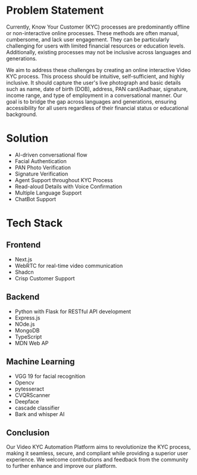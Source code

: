 # Problem Statement

Currently, Know Your Customer (KYC) processes are predominantly offline or non-interactive online processes. These methods are often manual, cumbersome, and lack user engagement. They can be particularly challenging for users with limited financial resources or education levels. Additionally, existing processes may not be inclusive across languages and generations.

We aim to address these challenges by creating an online interactive Video KYC process. This process should be intuitive, self-sufficient, and highly inclusive. It should capture the user's live photograph and basic details such as name, date of birth (DOB), address, PAN card/Aadhaar, signature, income range, and type of employment in a conversational manner. Our goal is to bridge the gap across languages and generations, ensuring accessibility for all users regardless of their financial status or educational background.

# Solution

* AI-driven conversational flow
* Facial Authentication
* PAN Photo Verification
* Signature Verification
* Agent Support throughout KYC Process
* Read-aloud Details with Voice Confirmation
* Multiple Language Support
* ChatBot Support

# Tech Stack 

## Frontend
* Next.js
* WebRTC for real-time video communication
* Shadcn
* Crisp Customer Support

## Backend
* Python with Flask for RESTful API development
* Express.js
* NOde.js
* MongoDB
* TypeScript
* MDN Web AP

## Machine Learning
* VGG 19 for facial recognition
* Opencv
* pytesseract
* CVQRScanner
* Deepface
* cascade classifier
* Bark and whisper AI

## Conclusion

Our Video KYC Automation Platform aims to revolutionize the KYC process, making it seamless, secure, and compliant while providing a superior user experience. We welcome contributions and feedback from the community to further enhance and improve our platform.
